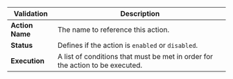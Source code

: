 | Validation | Description |
| ---------- | ----------- |
| **Action Name** | The name to reference this action. |
| **Status** | Defines if the action is `enabled` or `disabled`. |
| **Execution** | A list of conditions that must be met in order for the action to be executed. |
